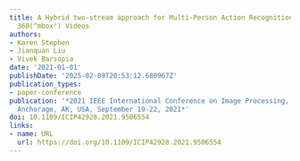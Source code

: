 ```yaml
---
title: A Hybrid two-stream approach for Multi-Person Action Recognition in TOP-VIEW
  360(^mbox°) Videos
authors:
- Karen Stephen
- Jianquan Liu
- Vivek Barsopia
date: '2021-01-01'
publishDate: '2025-02-09T20:53:12.680967Z'
publication_types:
- paper-conference
publication: '*2021 IEEE International Conference on Image Processing, ICIP 2021,
  Anchorage, AK, USA, September 19-22, 2021*'
doi: 10.1109/ICIP42928.2021.9506554
links:
- name: URL
  url: https://doi.org/10.1109/ICIP42928.2021.9506554
---
```

